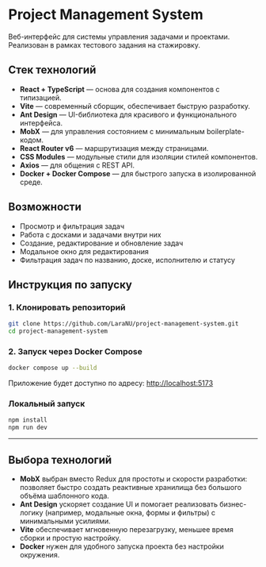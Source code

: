 # Project Management System

Веб-интерфейс для системы управления задачами и проектами. Реализован в рамках тестового задания на стажировку.

## Стек технологий

- **React + TypeScript** — основа для создания компонентов с типизацией.
- **Vite** — современный сборщик, обеспечивает быструю разработку.
- **Ant Design** — UI-библиотека для красивого и функционального интерфейса.
- **MobX** — для управления состоянием с минимальным boilerplate-кодом.
- **React Router v6** — маршрутизация между страницами.
- **CSS Modules** — модульные стили для изоляции стилей компонентов.
- **Axios** — для общения с REST API.
- **Docker + Docker Compose** — для быстрого запуска в изолированной среде.

## Возможности

- Просмотр и фильтрация задач
- Работа с досками и задачами внутри них
- Создание, редактирование и обновление задач
- Модальное окно для редактирования
- Фильтрация задач по названию, доске, исполнителю и статусу

## Инструкция по запуску

### 1. Клонировать репозиторий

```bash
git clone https://github.com/LaraNU/project-management-system.git
cd project-management-system
```

### 2. Запуск через Docker Compose

```bash
docker compose up --build
```

Приложение будет доступно по адресу: [http://localhost:5173](http://localhost:5173)

### Локальный запуск

```bash
npm install
npm run dev
```

---

## Выбора технологий

- **MobX** выбран вместо Redux для простоты и скорости разработки: позволяет быстро создать реактивные хранилища без большого объёма шаблонного кода.
- **Ant Design** ускоряет создание UI и помогает реализовать бизнес-логику (например, модальные окна, формы и фильтры) с минимальными усилиями.
- **Vite** обеспечивает мгновенную перезагрузку, меньшее время сборки и простую настройку.
- **Docker** нужен для удобного запуска проекта без настройки окружения.
